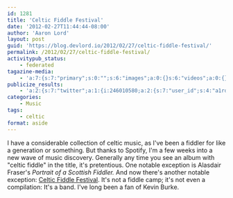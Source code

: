 ```yaml
---
id: 1281
title: 'Celtic Fiddle Festival'
date: '2012-02-27T11:44:44-08:00'
author: 'Aaron Lord'
layout: post
guid: 'https://blog.devlord.io/2012/02/27/celtic-fiddle-festival/'
permalink: /2012/02/27/celtic-fiddle-festival/
activitypub_status:
    - federated
tagazine-media:
    - 'a:7:{s:7:"primary";s:0:"";s:6:"images";a:0:{}s:6:"videos";a:0:{}s:11:"image_count";s:1:"0";s:6:"author";s:8:"28099389";s:7:"blog_id";s:8:"28571045";s:9:"mod_stamp";s:19:"2012-02-27 19:44:44";}'
publicize_results:
    - 'a:2:{s:7:"twitter";a:1:{i:246010580;a:2:{s:7:"user_id";s:4:"a1rd";s:7:"post_id";s:18:"174218429606268928";}}s:2:"fb";a:1:{i:100001277464592;a:2:{s:7:"user_id";s:15:"100001277464592";s:7:"post_id";s:15:"329192657133314";}}}'
categories:
    - Music
tags:
    - celtic
format: aside
---
```


I have a considerable collection of celtic music, as I've been a fiddler for like a generation or something. But thanks to Spotify, I'm a few weeks into a new wave of music discovery. Generally any time you see an album with "celtic fiddle" in the title, it's pretentious. One notable exception is Alasdair Fraser's <em>Portrait of a Scottish Fiddler.</em> And now there's another notable exception: <a href="http://www.amazon.com/Play-Celtic-Fiddle-Festival/dp/B0007QS4RS/" target="_blank" rel="noopener">Celtic Fiddle Festival</a>. It's not a fiddle camp; it's not even a compilation: It's a band. I've long been a fan of Kevin Burke.